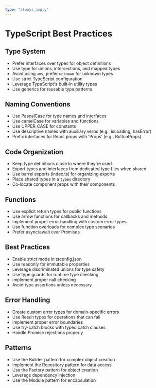 ```yaml
---
type: "always_apply"
---
```


# TypeScript Best Practices

## Type System
- Prefer interfaces over types for object definitions
- Use type for unions, intersections, and mapped types
- Avoid using `any`, prefer `unknown` for unknown types
- Use strict TypeScript configuration
- Leverage TypeScript's built-in utility types
- Use generics for reusable type patterns

## Naming Conventions
- Use PascalCase for type names and interfaces
- Use camelCase for variables and functions
- Use UPPER_CASE for constants
- Use descriptive names with auxiliary verbs (e.g., isLoading, hasError)
- Prefix interfaces for React props with 'Props' (e.g., ButtonProps)

## Code Organization
- Keep type definitions close to where they're used
- Export types and interfaces from dedicated type files when shared
- Use barrel exports (index.ts) for organizing exports
- Place shared types in a `types` directory
- Co-locate component props with their components

## Functions
- Use explicit return types for public functions
- Use arrow functions for callbacks and methods
- Implement proper error handling with custom error types
- Use function overloads for complex type scenarios
- Prefer async/await over Promises

## Best Practices
- Enable strict mode in tsconfig.json
- Use readonly for immutable properties
- Leverage discriminated unions for type safety
- Use type guards for runtime type checking
- Implement proper null checking
- Avoid type assertions unless necessary

## Error Handling
- Create custom error types for domain-specific errors
- Use Result types for operations that can fail
- Implement proper error boundaries
- Use try-catch blocks with typed catch clauses
- Handle Promise rejections properly

## Patterns
- Use the Builder pattern for complex object creation
- Implement the Repository pattern for data access
- Use the Factory pattern for object creation
- Leverage dependency injection
- Use the Module pattern for encapsulation 